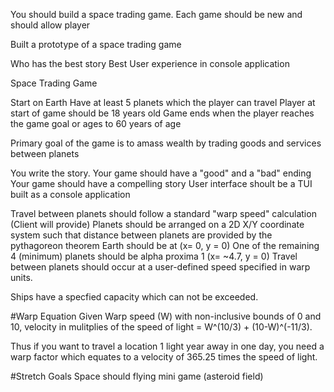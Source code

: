 You should build a space trading game. Each game should be new and should allow player


Built a prototype of a space trading game

Who has the best story
Best User experience in console application

Space Trading Game

Start on Earth
Have at least 5 planets which the player can travel
Player at start of game should be 18 years old
Game ends when the player reaches the game goal or ages to 60 years of age

Primary goal of the game is to amass wealth by trading goods and services between planets 

You write the story.
Your game should have a "good" and a "bad" ending
Your game should have a compelling story
User interface shoult be a TUI built as a console application

Travel between planets should follow a standard "warp speed" calculation (Client will provide)
Planets should be arranged on a 2D X/Y coordinate system such that distance between planets are provided by the pythagoreon theorem
Earth should be at (x= 0, y = 0)
One of the remaining 4 (minimum) planets should be alpha proxima 1 (x= ~4.7, y = 0)
Travel between planets should occur at a user-defined speed specified in warp units.

Ships have a specfied capacity which can not be exceeded.

#Warp Equation 
Given Warp speed (W) with non-inclusive bounds of 0 and 10, velocity in mulitplies of the speed of light = W^(10/3) + (10-W)^(-11/3).

Thus if you want to travel a location 1 light year away in one day, you need a warp factor which equates to a velocity of 365.25 times the speed of light.

#Stretch Goals
Space should flying mini game (asteroid field)